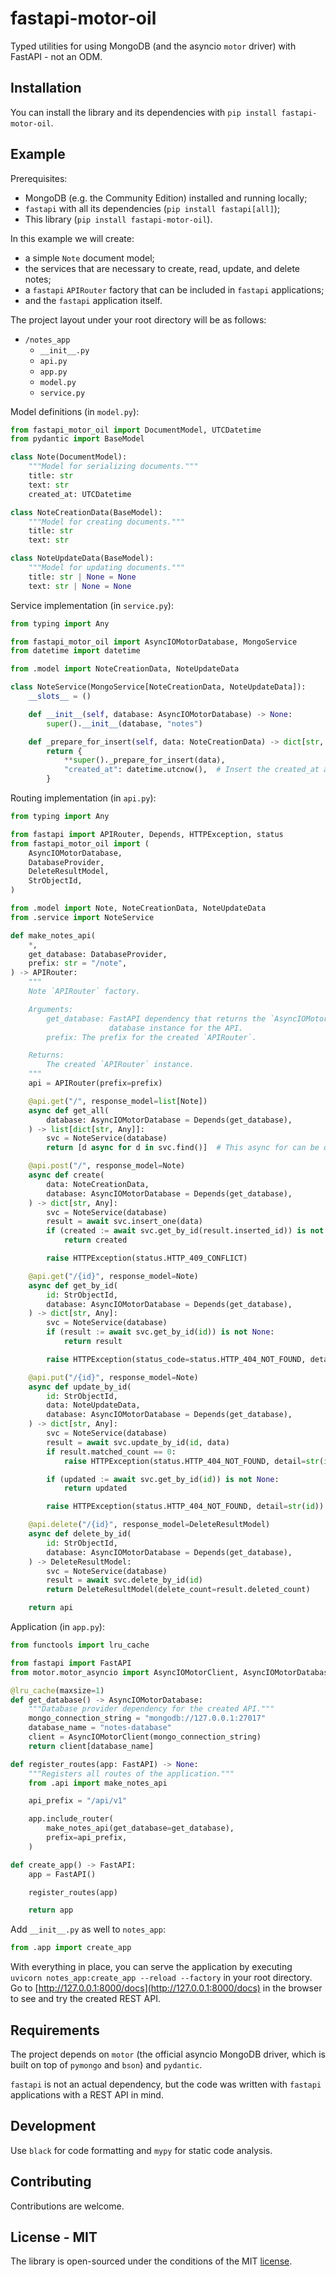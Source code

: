 # fastapi-motor-oil

Typed utilities for using MongoDB (and the asyncio `motor` driver) with FastAPI - not an ODM.

## Installation

You can install the library and its dependencies with `pip install fastapi-motor-oil`.

## Example

Prerequisites:

- MongoDB (e.g. the Community Edition) installed and running locally;
- `fastapi` with all its dependencies (`pip install fastapi[all]`);
- This library (`pip install fastapi-motor-oil`).

In this example we will create:

- a simple `Note` document model;
- the services that are necessary to create, read, update, and delete notes;
- a `fastapi` `APIRouter` factory that can be included in `fastapi` applications;
- and the `fastapi` application itself.

The project layout under your root directory will be as follows:

- `/notes_app`
  - `__init__.py`
  - `api.py`
  - `app.py`
  - `model.py`
  - `service.py`

Model definitions (in `model.py`):

```python
from fastapi_motor_oil import DocumentModel, UTCDatetime
from pydantic import BaseModel

class Note(DocumentModel):
    """Model for serializing documents."""
    title: str
    text: str
    created_at: UTCDatetime

class NoteCreationData(BaseModel):
    """Model for creating documents."""
    title: str
    text: str

class NoteUpdateData(BaseModel):
    """Model for updating documents."""
    title: str | None = None
    text: str | None = None
```

Service implementation (in `service.py`):

```python
from typing import Any

from fastapi_motor_oil import AsyncIOMotorDatabase, MongoService
from datetime import datetime

from .model import NoteCreationData, NoteUpdateData

class NoteService(MongoService[NoteCreationData, NoteUpdateData]):
    __slots__ = ()

    def __init__(self, database: AsyncIOMotorDatabase) -> None:
        super().__init__(database, "notes")

    def _prepare_for_insert(self, data: NoteCreationData) -> dict[str, Any]:
        return {
            **super()._prepare_for_insert(data),
            "created_at": datetime.utcnow(),  # Insert the created_at attribute.
        }

```

Routing implementation (in `api.py`):

```python
from typing import Any

from fastapi import APIRouter, Depends, HTTPException, status
from fastapi_motor_oil import (
    AsyncIOMotorDatabase,
    DatabaseProvider,
    DeleteResultModel,
    StrObjectId,
)

from .model import Note, NoteCreationData, NoteUpdateData
from .service import NoteService

def make_notes_api(
    *,
    get_database: DatabaseProvider,
    prefix: str = "/note",
) -> APIRouter:
    """
    Note `APIRouter` factory.

    Arguments:
        get_database: FastAPI dependency that returns the `AsyncIOMotorDatabase`
                      database instance for the API.
        prefix: The prefix for the created `APIRouter`.

    Returns:
        The created `APIRouter` instance.
    """
    api = APIRouter(prefix=prefix)

    @api.get("/", response_model=list[Note])
    async def get_all(
        database: AsyncIOMotorDatabase = Depends(get_database),
    ) -> list[dict[str, Any]]:
        svc = NoteService(database)
        return [d async for d in svc.find()]  # This async for can be quite inefficient...

    @api.post("/", response_model=Note)
    async def create(
        data: NoteCreationData,
        database: AsyncIOMotorDatabase = Depends(get_database),
    ) -> dict[str, Any]:
        svc = NoteService(database)
        result = await svc.insert_one(data)
        if (created := await svc.get_by_id(result.inserted_id)) is not None:
            return created

        raise HTTPException(status.HTTP_409_CONFLICT)

    @api.get("/{id}", response_model=Note)
    async def get_by_id(
        id: StrObjectId,
        database: AsyncIOMotorDatabase = Depends(get_database),
    ) -> dict[str, Any]:
        svc = NoteService(database)
        if (result := await svc.get_by_id(id)) is not None:
            return result

        raise HTTPException(status_code=status.HTTP_404_NOT_FOUND, detail=str(id))

    @api.put("/{id}", response_model=Note)
    async def update_by_id(
        id: StrObjectId,
        data: NoteUpdateData,
        database: AsyncIOMotorDatabase = Depends(get_database),
    ) -> dict[str, Any]:
        svc = NoteService(database)
        result = await svc.update_by_id(id, data)
        if result.matched_count == 0:
            raise HTTPException(status.HTTP_404_NOT_FOUND, detail=str(id))

        if (updated := await svc.get_by_id(id)) is not None:
            return updated

        raise HTTPException(status.HTTP_404_NOT_FOUND, detail=str(id))

    @api.delete("/{id}", response_model=DeleteResultModel)
    async def delete_by_id(
        id: StrObjectId,
        database: AsyncIOMotorDatabase = Depends(get_database),
    ) -> DeleteResultModel:
        svc = NoteService(database)
        result = await svc.delete_by_id(id)
        return DeleteResultModel(delete_count=result.deleted_count)

    return api
```

Application (in `app.py`):

```python
from functools import lru_cache

from fastapi import FastAPI
from motor.motor_asyncio import AsyncIOMotorClient, AsyncIOMotorDatabase

@lru_cache(maxsize=1)
def get_database() -> AsyncIOMotorDatabase:
    """Database provider dependency for the created API."""
    mongo_connection_string = "mongodb://127.0.0.1:27017"
    database_name = "notes-database"
    client = AsyncIOMotorClient(mongo_connection_string)
    return client[database_name]

def register_routes(app: FastAPI) -> None:
    """Registers all routes of the application."""
    from .api import make_notes_api

    api_prefix = "/api/v1"

    app.include_router(
        make_notes_api(get_database=get_database),
        prefix=api_prefix,
    )

def create_app() -> FastAPI:
    app = FastAPI()

    register_routes(app)

    return app
```

Add `__init__.py` as well to `notes_app`:

```python
from .app import create_app
```

With everything in place, you can serve the application by executing `uvicorn notes_app:create_app --reload --factory` in your root directory. Go to [http://127.0.0.1:8000/docs](http://127.0.0.1:8000/docs) in the browser to see and try the created REST API.

## Requirements

The project depends on `motor` (the official asyncio MongoDB driver, which is built on top of `pymongo` and `bson`) and `pydantic`.

`fastapi` is not an actual dependency, but the code was written with `fastapi` applications with a REST API in mind.

## Development

Use `black` for code formatting and `mypy` for static code analysis.

## Contributing

Contributions are welcome.

## License - MIT

The library is open-sourced under the conditions of the MIT [license](https://choosealicense.com/licenses/mit/).
